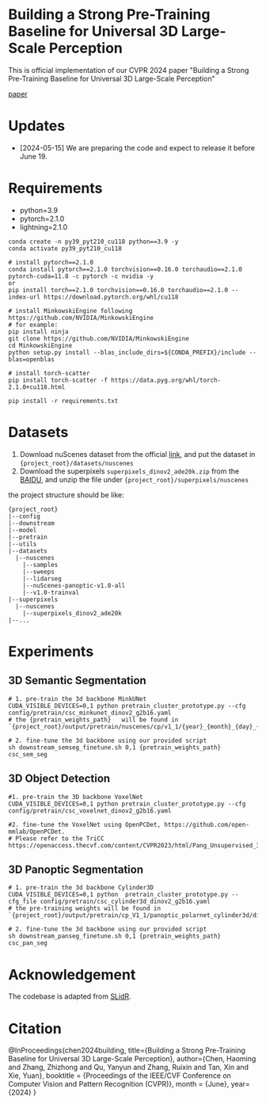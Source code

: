 # Building a Strong Pre-Training Baseline for Universal 3D Large-Scale Perception

This is official implementation of our CVPR 2024 paper "Building a Strong Pre-Training Baseline for Universal 3D
Large-Scale Perception"

[paper](https://arxiv.org/abs/2405.07201)

# Updates

- [2024-05-15] We are preparing the code and expect to release it before June 19.

# Requirements

- python=3.9
- pytorch=2.1.0
- lightning=2.1.0

```shell
conda create -n py39_pyt210_cu118 python==3.9 -y
conda activate py39_pyt210_cu118

# install pytorch==2.1.0
conda install pytorch==2.1.0 torchvision==0.16.0 torchaudio==2.1.0 pytorch-cuda=11.8 -c pytorch -c nvidia -y
or
pip install torch==2.1.0 torchvision==0.16.0 torchaudio==2.1.0 --index-url https://download.pytorch.org/whl/cu118

# install MinkowskiEngine following https://github.com/NVIDIA/MinkowskiEngine
# for example:
pip install ninja
git clone https://github.com/NVIDIA/MinkowskiEngine
cd MinkowskiEngine
python setup.py install --blas_include_dirs=${CONDA_PREFIX}/include --blas=openblas

# install torch-scatter
pip install torch-scatter -f https://data.pyg.org/whl/torch-2.1.0+cu118.html

pip install -r requirements.txt
```

# Datasets

1. Download nuScenes dataset from the official [link](https://www.nuscenes.org/nuscenes#overview), and put the dataset
   in `{project_root}/datasets/nuscenes`
2. Download the superpixels `superpixels_dinov2_ade20k.zip` from
   the [BAIDU](https://pan.baidu.com/s/1WavtRbc5tGUvsOGtRDJpxw?pwd=6tlq), and unzip the file
   under `{project_root}/superpixels/nuscenes`

the project structure should be like:

```shell
{project_root}
|--config
|--downstream
|--model
|--pretrain
|--utils
|--datasets
  |--nuscenes
    |--samples
    |--sweeps
    |--lidarseg
    |--nuScenes-panoptic-v1.0-all
    |--v1.0-trainval
|--superpixels
  |--nuscenes
    |--superpixels_dinov2_ade20k
|--...
```

# Experiments

## 3D Semantic Segmentation

```shell
# 1. pre-train the 3d backbone MinkUNet
CUDA_VISIBLE_DEVICES=0,1 python pretrain_cluster_prototype.py --cfg config/pretrain/csc_minkunet_dinov2_g2b16.yaml
# the {pretrain_weights_path}   will be found in `{project_root}/output/pretrain/nuscenes/cp/v1_1/{year}_{month}_{day}_{hour}_{minute}/final_model_cp_v1_1.pt`

# 2. fine-tune the 3d backbone using our provided script
sh downstream_semseg_finetune.sh 0,1 {pretrain_weights_path} csc_sem_seg
```

## 3D Object Detection

```shell
#1. pre-train the 3D backbone VoxelNet
CUDA_VISIBLE_DEVICES=0,1 python pretrain_cluster_prototype.py --cfg  config/pretrain/csc_voxelnet_dinov2_g2b16.yaml

#2. fine-tune the VoxelNet using OpenPCDet, https://github.com/open-mmlab/OpenPCDet. 
# Please refer to the TriCC https://openaccess.thecvf.com/content/CVPR2023/html/Pang_Unsupervised_3D_Point_Cloud_Representation_Learning_by_Triangle_Constrained_Contrast_CVPR_2023_paper.html
```

## 3D Panoptic Segmentation

```shell
# 1. pre-train the 3d backbone Cylinder3D
CUDA_VISIBLE_DEVICES=0,1 python  pretrain_cluster_prototype.py --cfg_file config/pretrain/csc_cylinder3d_dinov2_g2b16.yaml
# the pre-training weights will be found in `{project_root}/output/pretrain/cp_V1_1/panoptic_polarnet_cylinder3d/dinov2_ade20k/{year}_{month}_{day}_{hour}_{minute}/model.pt`

# 2. fine-tune the 3d backbone using our provided script
sh downstream_panseg_finetune.sh 0,1 {pretrain_weights_path} csc_pan_seg
```

# Acknowledgement

The codebase is adapted from [SLidR](https://github.com/valeoai/SLidR).

# Citation

@InProceedings{chen2024building,
title={Building a Strong Pre-Training Baseline for Universal 3D Large-Scale Perception},
author={Chen, Haoming and Zhang, Zhizhong and Qu, Yanyun and Zhang, Ruixin and Tan, Xin and Xie, Yuan},
booktitle = {Proceedings of the IEEE/CVF Conference on Computer Vision and Pattern Recognition (CVPR)},
month = {June},
year= {2024}
}






